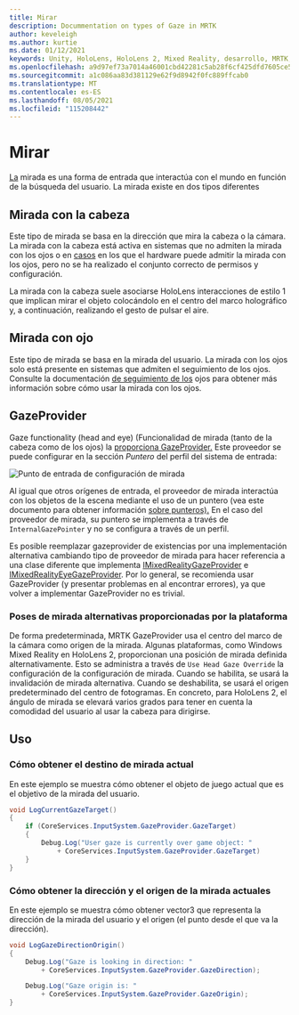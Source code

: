 ```yaml
---
title: Mirar
description: Docummentation on types of Gaze in MRTK
author: keveleigh
ms.author: kurtie
ms.date: 01/12/2021
keywords: Unity, HoloLens, HoloLens 2, Mixed Reality, desarrollo, MRTK, Mirada,
ms.openlocfilehash: a9d97ef73a7014a46001cbd42281c5ab28f6cf425dfd7605ce5b3c8c7fc45198
ms.sourcegitcommit: a1c086aa83d381129e62f9d8942f0fc889ffcab0
ms.translationtype: MT
ms.contentlocale: es-ES
ms.lasthandoff: 08/05/2021
ms.locfileid: "115208442"
---
```

# <a name="gaze"></a>Mirar

[La](/windows/mixed-reality/gaze) mirada es una forma de entrada que interactúa con el mundo en función de la búsqueda del usuario. La mirada existe en dos tipos diferentes

## <a name="head-gaze"></a>Mirada con la cabeza

Este tipo de mirada se basa en la dirección que mira la cabeza o la cámara. La mirada con la cabeza está activa en sistemas que no admiten la mirada con los ojos o en [casos](eye-tracking/eye-tracking-basic-setup.md#eye-tracking-requirements-checklist) en los que el hardware puede admitir la mirada con los ojos, pero no se ha realizado el conjunto correcto de permisos y configuración.

La mirada con la cabeza suele asociarse HoloLens interacciones de estilo 1 que implican mirar el objeto colocándolo en el centro del marco holográfico y, a continuación, realizando el gesto de pulsar el aire.

## <a name="eye-gaze"></a>Mirada con ojo

Este tipo de mirada se basa en la mirada del usuario. La mirada con los ojos solo está presente en sistemas que admiten el seguimiento de los ojos. Consulte la documentación [de seguimiento de los](eye-tracking/eye-tracking-main.md) ojos para obtener más información sobre cómo usar la mirada con los ojos.

## <a name="gazeprovider"></a>GazeProvider

Gaze functionality (head and eye) (Funcionalidad de mirada (tanto de la cabeza como de los ojos) la [proporciona GazeProvider.](xref:Microsoft.MixedReality.Toolkit.Input.GazeProvider) Este proveedor se puede configurar en la sección *Puntero* del perfil del sistema de entrada:

![Punto de entrada de configuración de mirada](../images/input/GazeConfigurationEntrypoint.png)

Al igual que otros orígenes de entrada, el proveedor de mirada interactúa con los objetos de la escena mediante el uso de un puntero (vea este documento para obtener información [sobre punteros).](../../architecture/controllers-pointers-and-focus.md)
En el caso del proveedor de mirada, su puntero se implementa a través de `InternalGazePointer` y no se configura a través de un perfil.

Es posible reemplazar gazeprovider de existencias por  una implementación alternativa cambiando tipo de proveedor de mirada para hacer referencia a una clase diferente que implementa [IMixedRealityGazeProvider](xref:Microsoft.MixedReality.Toolkit.Input.IMixedRealityGazeProvider) e [IMixedRealityEyeGazeProvider](xref:Microsoft.MixedReality.Toolkit.Input.IMixedRealityEyeGazeProvider).
Por lo general, se recomienda usar GazeProvider (y presentar problemas en al encontrar errores), ya que volver a implementar GazeProvider no es trivial.

### <a name="alternative-platform-provided-gaze-poses"></a>Poses de mirada alternativas proporcionadas por la plataforma

De forma predeterminada, MRTK GazeProvider usa el centro del marco de la cámara como origen de la mirada. Algunas plataformas, como Windows Mixed Reality en HoloLens 2, proporcionan una posición de mirada definida alternativamente. Esto se administra a través de `Use Head Gaze Override` la configuración de la configuración de mirada. Cuando se habilita, se usará la invalidación de mirada alternativa. Cuando se deshabilita, se usará el origen predeterminado del centro de fotogramas. En concreto, para HoloLens 2, el ángulo de mirada se elevará varios grados para tener en cuenta la comodidad del usuario al usar la cabeza para dirigirse.

## <a name="usage"></a>Uso

### <a name="how-get-the-current-gaze-target"></a>Cómo obtener el destino de mirada actual

En este ejemplo se muestra cómo obtener el objeto de juego actual que es el objetivo de la mirada del usuario.

```c#
void LogCurrentGazeTarget()
{
    if (CoreServices.InputSystem.GazeProvider.GazeTarget)
    {
        Debug.Log("User gaze is currently over game object: "
            + CoreServices.InputSystem.GazeProvider.GazeTarget)
    }
}
```

### <a name="how-to-get-the-current-gaze-direction-and-origin"></a>Cómo obtener la dirección y el origen de la mirada actuales

En este ejemplo se muestra cómo obtener vector3 que representa la dirección de la mirada del usuario y el origen (el punto desde el que va la dirección).

```c#
void LogGazeDirectionOrigin()
{
    Debug.Log("Gaze is looking in direction: "
        + CoreServices.InputSystem.GazeProvider.GazeDirection);

    Debug.Log("Gaze origin is: "
        + CoreServices.InputSystem.GazeProvider.GazeOrigin);
}
```
